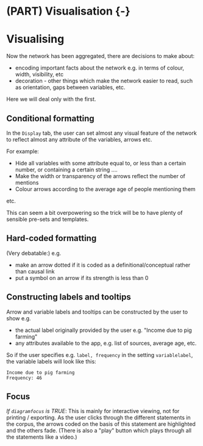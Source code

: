 # (PART) Visualisation {-}

# Visualising

Now the network has been aggregated, there are decisions to make about: 

- encoding important facts about the network e.g. in terms of colour, width, visibility, etc
- decoration - other things which make the network easier to read, such as orientation, gaps between variables, etc. 

Here we will deal only with the first.

## Conditional formatting

In the `Display` tab, the user can set almost any visual feature of the network to reflect almost any attribute of the variables, arrows etc. 

For example:

- Hide all variables with some attribute equal to, or less than a certain number, or containing a certain string ....
- Make the width or transparency of the arrows reflect the number of mentions
- Colour arrows according to the average age of people mentioning them 

etc.


This can seem a bit overpowering so the trick will be to have plenty of sensible pre-sets and templates.


## Hard-coded formatting 

(Very debatable:) e.g. 

- make an arrow dotted if it is coded as a definitional/conceptual rather than causal link
- put a symbol on an arrow if its strength is less than 0

## Constructing labels and tooltips

Arrow and variable labels and tooltips can be constructed by the user to show e.g.

- the actual label originally provided by the user e.g. "Income due to pig farming"
- any attributes available to the app, e.g. list of sources, average age, etc.

So if the user specifies e.g. `label, frequency` in the setting `variablelabel`, the variable labels will look like this:

    Income due to pig farming
    Frequency: 46


## Focus

*If `diagramfocus` is TRUE*: This is mainly for interactive viewing, not for printing / exporting. As the user clicks through the different statements in the corpus, the arrows coded on the basis of this statement are highlighted and the others fade. (There is also a "play" button which plays through all the statements like a video.) 







